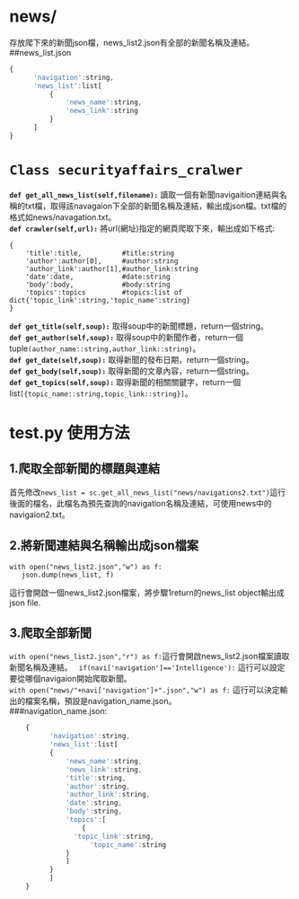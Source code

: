 # news/  
存放爬下來的新聞json檔，news_list2.json有全部的新聞名稱及連結。  
##news_list.json  
```javascript
{  
      'navigation':string, 
      'news_list':list[ 
          {
              'news_name':string,
              'news_link':string
          }
      ]
} 
```  
# `Class securityaffairs_cralwer`  
	
**`def get_all_news_list(self,filename):`** 讀取一個有新聞navigaition連結與名稱的txt檔，取得該navagaion下全部的新聞名稱及連結，輸出成json檔。txt檔的格式如news/navagation.txt。  
**`def crawler(self,url):`** 將url(網址)指定的網頁爬取下來，輸出成如下格式:  
```   
{
	'title':title,			#title:string
	'author':author[0],		#author:string
	'author_link':author[1],#author_link:string
	'date':date,			#date:string
	'body':body,			#body:string
	'topics':topics			#topics:list of dict{'topic_link':string,'topic_name':string}
}
```  
**`def get_title(self,soup):`** 取得soup中的新聞標題，return一個string。   
**`def get_author(self,soup):`** 取得soup中的新聞作者，return一個tuple`(author_name::string,author_link::string)`。  
**`def get_date(self,soup):`** 取得新聞的發布日期，return一個string。   
**`def get_body(self,soup):`** 取得新聞的文章內容，return一個string。   
**`def get_topics(self,soup):`** 取得新聞的相關關鍵字，return一個list`[{topic_name::string,topic_link::string}]`。  

# test.py 使用方法  
## 1.爬取全部新聞的標題與連結  
首先修改`news_list = sc.get_all_news_list("news/navigations2.txt")`這行後面的檔名，此檔名為預先查詢的navigation名稱及連結，可使用news中的navigaion2.txt。  

## 2.將新聞連結與名稱輸出成json檔案  
```  
with open("news_list2.json","w") as f:
   json.dump(news_list, f)
```  
這行會開啟一個news_list2.json檔案，將步驟1return的news_list object輸出成json file.  

## 3.爬取全部新聞  
`with open("news_list2.json","r") as f:`這行會開啟news_list2.json檔案讀取新聞名稱及連結。  
`if(navi['navigation']=='Intelligence'):` 這行可以設定要從哪個navigaion開始爬取新聞。   
`with open("news/"+navi['navigation']+".json","w") as f:` 這行可以決定輸出的檔案名稱，預設是navigation_name.json。  
###navigation_name.json:  
```javascript
	{  
	      'navigation':string, 
	      'news_list':list[ 
		  {
		      'news_name':string,
		      'news_link':string,
		      'title':string,	
		      'author':string,	
		      'author_link':string,
		      'date':string,			
		      'body':string,			
		      'topics':[			
		      	  {
			  	'topic_link':string,
			    	'topic_name':string
			  }
		      ]
		  }
	      ]
	} 
```  


